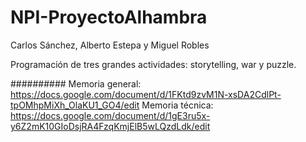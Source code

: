 # NPI-ProyectoAlhambra

Carlos Sánchez, Alberto Estepa y Miguel Robles

Programación de tres grandes actividades: storytelling, war y puzzle.

##########
Memoria general:
https://docs.google.com/document/d/1FKtd9zvM1N-xsDA2CdlPt-tpOMhpMiXh_OlaKU1_GO4/edit
Memoria técnica:
https://docs.google.com/document/d/1gE3ru5x-y6Z2mK10GIoDsjRA4FzqKmjElB5wLQzdLdk/edit
